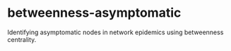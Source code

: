 # betweenness-asymptomatic
Identifying asymptomatic nodes in network epidemics using betweenness centrality.
